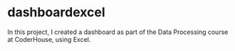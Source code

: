 # dashboardexcel
In this project, I created a dashboard as part of the Data Processing course at CoderHouse, using Excel.
